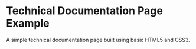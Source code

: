 # Technical Documentation Page Example
A simple technical documentation page built using basic HTML5 and CSS3.
